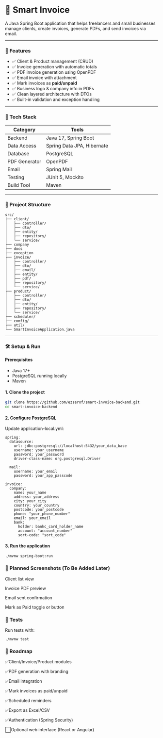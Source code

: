 # 🧾 Smart Invoice

A Java Spring Boot application that helps freelancers and small businesses manage clients, create invoices, generate PDFs, and send invoices via email.

---

### 📌 Features

- ✅ Client & Product management (CRUD)
- ✅ Invoice generation with automatic totals
- ✅ PDF invoice generation using OpenPDF
- ✅ Email invoice with attachment
- ✅ Mark invoices as **paid/unpaid**
- ✅ Business logo & company info in PDFs
- ✅ Clean layered architecture with DTOs
- ✅ Built-in validation and exception handling

---

### 🧱 Tech Stack

| Category          | Tools                              |
|------------------|-------------------------------------|
| Backend          | Java 17, Spring Boot                |
| Data Access      | Spring Data JPA, Hibernate          |
| Database         | PostgreSQL                          |
| PDF Generator    | OpenPDF                             |
| Email            | Spring Mail                         |
| Testing          | JUnit 5, Mockito                    |
| Build Tool       | Maven                               |

---

### 📂 Project Structure
```
src/
├── client/
│   ├── controller/
│   ├── dto/
│   ├── entity/
│   ├── repository/
│   └── service/
├── company
├── docs
├── exception
├── invoice/
│   ├── controller/
│   ├── dto/
│   ├── email/
│   ├── entity/
│   ├── pdf/
│   ├── repository/
│   └── service/
├── product/
│   ├── controller/
│   ├── dto/
│   ├── entity/
│   ├── repository/
│   └── service/
├── scheduler/
├── config/
├── util/
└── SmartInvoiceApplication.java
```

---

### 🛠️ Setup & Run

#### Prerequisites

- Java 17+
- PostgreSQL running locally
- Maven

#### 1. Clone the project

```bash
git clone https://github.com/ezzerof/smart-invoice-backend.git
cd smart-invoice-backend
```
#### 2. Configure PostgreSQL
Update application-local.yml:
```
spring:
  datasource:
    url: jdbc:postgresql://localhost:5432/your_data_base
    username: your_username
    password: your_password
    driver-class-name: org.postgresql.Driver

  mail:
    username: your_email
    password: your_app_passcode

invoice:
  company:
    name: your_name
    address: your_address
    city: your_city
    country: your_country
    postcode: your_postcode
    phone: "your_phone_number"
    email: your_email
    bank:
      holder: bankc_card_holder_name
      account: "account_number"
      sort-code: "sort_code"

```
#### 3. Run the application
```
./mvnw spring-boot:run
```
### 📸 Planned Screenshots (To Be Added Later)
Client list view

Invoice PDF preview

Email sent confirmation

Mark as Paid toggle or button

### 🧪 Tests
Run tests with:
```
./mvnw test
```

### 🚧 Roadmap
 ✅Client/Invoice/Product modules

 ✅PDF generation with branding

 ✅Email integration

 ✅Mark invoices as paid/unpaid

 ✅Scheduled reminders

 ✅Export as Excel/CSV

 ✅Authentication (Spring Security)

 ⬜Optional web interface (React or Angular)
